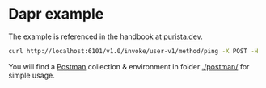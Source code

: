 # Dapr example

The example is referenced in the handbook at [purista.dev](https://purista.dev).

```bash
curl http://localhost:6101/v1.0/invoke/user-v1/method/ping -X POST -H 'Content-Type: application/json' -d @./ping.json
```

You will find a [Postman](https://www.postman.com) collection & environment in folder [./postman/](./postman/) for simple usage.
